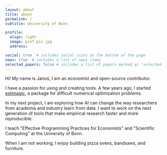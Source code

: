 ```yaml
---
layout: about
title: about
permalink: /
subtitle: University of Bonn

profile:
  align: right
  image: prof_pic.jpg
  address:

social: true  # includes social icons at the bottom of the page
news: true  # includes a list of news items
selected_papers: false # includes a list of papers marked as "selected={true}"
---
```



Hi! My name is Janoś, I am an economist and open-source contributor.

I have a passion for using and creating tools. A few years ago, I started
[estimagic](https://estimagic.readthedocs.io/en/stable/), a package for difficult numerical optimization problems.

In my next project, I am exploring how AI can change the way researchers from academia and
industry learn from data. I want to work on the next generation of tools that make empirical research faster and more reproducible.

I teach "Effective Programming Practices for Economists" and "Scientific Computing" at the University of Bonn.

When I am not working, I enjoy building pizza ovens, bandsaws, and furniture.

